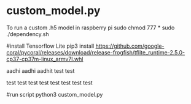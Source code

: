 # custom_model.py
To run a custom .h5 model in raspberry pi 
sudo chmod 777 *
sudo ./dependency.sh  

#install Tensorflow Lite
pip3 install https://github.com/google-coral/pycoral/releases/download/release-frogfish/tflite_runtime-2.5.0-cp37-cp37m-linux_armv7l.whl



aadhi 
aadhi
aadhit
test
test

test
test
test
test
test
test
test
test

#run script
python3 custom_model.py

